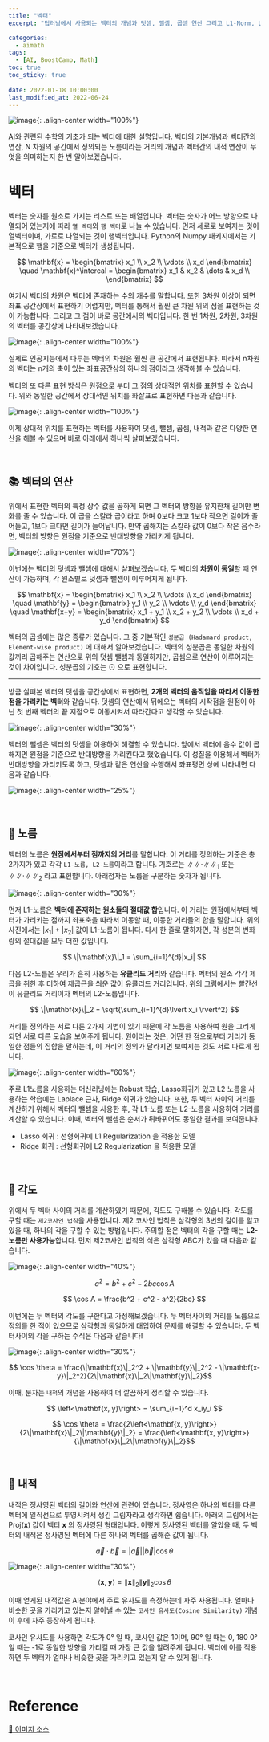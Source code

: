 ```yaml
---
title: "벡터"
excerpt: "딥러닝에서 사용되는 벡터의 개념과 덧셈, 뺄셈, 곱셈 연산 그리고 L1-Norm, L2-Norm, 내적에 대해서 설명합니다."

categories:
  - aimath
tags:
  - [AI, BoostCamp, Math]
toc: true
toc_sticky: true
 
date: 2022-01-18 10:00:00
last_modified_at: 2022-06-24
---
```


![image](https://user-images.githubusercontent.com/91870042/175080135-6fcfcfac-1425-488d-83dd-e3eb09c646f8.png){: .align-center width="100%"}

AI와 관련된 수학의 기초가 되는 벡터에 대한 설명입니다. 벡터의 기본개념과 벡터간의 연산, N 차원의 공간에서 정의되는 노름이라는 거리의 개념과 벡터간의 내적 연산이 무엇을 의미하는지 한 번 알아보겠습니다.

# 벡터

벡터는 숫자를 원소로 가지는 리스트 또는 배열입니다. 벡터는 숫자가 어느 방향으로 나열되어 있는지에 따라 `열 벡터`와 `행 벡터`로 나눌 수 있습니다. 먼저 세로로 보여지는 것이 열벡터이며, 가로로 나열되는 것이 행벡터입니다. Python의 Numpy 패키지에서는 기본적으로 행을 기준으로 벡터가 생성됩니다.

$$
\mathbf{x} = \begin{bmatrix}
x_1 \\
x_2 \\
\vdots \\
x_d
\end{bmatrix}
\quad
\mathbf{x}^\intercal = \begin{bmatrix}
x_1 & x_2 & \dots & x_d \\
\end{bmatrix}
$$

여기서 벡터의 차원은 벡터에 존재하는 수의 개수를 말합니다. 또한 3차원 이상이 되면 좌표 공간상에서 표현하기 어렵지만, 벡터를 통해서 훨씬 큰 차원 위의 점을 표현하는 것이 가능합니다. 그리고 그 점이 바로 공간에서의 벡터입니다. 한 번 1차원, 2차원, 3차원의 벡터를 공간상에 나타내보겠습니다.

![image](https://user-images.githubusercontent.com/91870042/175086401-3299b557-c2fa-4ea1-a8c5-5c1f5f7c2db7.png){: .align-center width="100%"}

실제로 인공지능에서 다루는 벡터의 차원은 훨씬 큰 공간에서 표현됩니다. 따라서 n차원의 벡터는 n개의 축이 있는 좌표공간상의 하나의 점이라고 생각해볼 수 있습니다.

벡터의 또 다른 표현 방식은 원점으로 부터 그 점의 상대적인 위치를 표현할 수 있습니다. 위와 동일한 공간에서 상대적인 위치를 화살표로 표현하면 다음과 같습니다.

![image](https://user-images.githubusercontent.com/91870042/175088143-a96c5a28-dd48-4882-a5ea-c277e9c29b8a.png){: .align-center width="100%"}

이제 상대적 위치를 표현하는 벡터를 사용하여 덧셈, 뺄셈, 곱셈, 내적과 같은 다양한 연산을 해볼 수 있으며 바로 아래에서 하나씩 살펴보겠습니다.

<br>

## 📚 벡터의 연산

위에서 표현한 벡터의 특정 상수 값을 곱하게 되면 그 벡터의 방향을 유지한채 길이만 변화를 줄 수 있습니다. 이 곱을 스칼라 곱이라고 하며 0보다 크고 1보다 작으면 길이가 줄어들고, 1보다 크다면 길이가 늘어납니다. 만약 곱해지는 스칼라 값이 0보다 작은 음수라면, 벡터의 방향은 원점을 기준으로 반대방향을 가리키게 됩니다.

![image](https://user-images.githubusercontent.com/91870042/175092061-97b51046-9146-4866-ab45-c537654c62a1.png){: .align-center width="70%"}

이번에는 벡터의 덧셈과 뺄셈에 대해서 살펴보겠습니다. 두 벡터의 **차원이 동일**할 때 연산이 가능하며, 각 원소별로 덧셈과 뺄셈이 이루어지게 됩니다.

$$
\mathbf{x} = \begin{bmatrix}
x_1 \\
x_2 \\
\vdots \\
x_d
\end{bmatrix}
\quad
\mathbf{y} = \begin{bmatrix}
y_1 \\
y_2 \\
\vdots \\
y_d
\end{bmatrix}
\quad
\mathbf{x+y} = \begin{bmatrix}
x_1 + y_1 \\
x_2 + y_2 \\
\vdots \\
x_d + y_d
\end{bmatrix}
$$

벡터의 곱셈에는 많은 종류가 있습니다. 그 중 기본적인 `성분곱 (Hadamard product, Element-wise product)` 에 대해서 알아보겠습니다. 벡터의 성분곱은 동일한 차원의 값끼리 곱해주는 연산으로 위의 덧셈 뺄셈과 동일하지만, 곱셈으로 연산이 이루어지는 것이 차이입니다. 성분곱의 기호는 $\odot$ 으로 표현합니다.

---

방금 살펴본 벡터의 덧셈을 공간상에서 표현하면, **2개의 벡터의 움직임을 따라서 이동한 점을 가리키는 벡터**와 같습니다. 덧셈의 연산에서 뒤에오는 벡터의 시작점을 원점이 아닌 첫 번째 벡터의 끝 지점으로 이동시켜서 따라간다고 생각할 수 있습니다.

![image](https://user-images.githubusercontent.com/91870042/175183966-c1521f29-9739-44e5-9481-fb2a24ee4fe4.png){: .align-center width="30%"}

벡터의 뺄셈은 벡터의 덧셈을 이용하여 해결할 수 있습니다. 앞에서 벡터에 음수 값이 곱해지면 원점을 기준으로 반대방향을 가리킨다고 했었습니다. 이 성질을 이용해서 벡터가 반대방향을 가리키도록 하고, 덧셈과 같은 연산을 수행해서 좌표평면 상에 나타내면 다음과 같습니다.

![image](https://user-images.githubusercontent.com/91870042/175184259-04b37fe0-7700-42f8-bfa4-729bad81bf3a.png){: .align-center width="25%"}

<br>

## 📔 노름

벡터의 노름은 **원점에서부터 점까지의 거리**를 말합니다. 이 거리를 정의하는 기준은 총 2가지가 있고 각각 `L1-노름, L2-노름`이라고 합니다. 기호로는 $\|\| \cdot \|\|_1$ 또는 $\|\| \cdot \|\|_2$ 라고 표현합니다. 아래첨자는 노름을 구분하는 숫자가 됩니다.

![image](https://user-images.githubusercontent.com/91870042/175185139-0e8ad9a2-6e04-4d93-a54a-9354c617b339.png){: .align-center width="30%"}

먼저 L1-노름은 **벡터에 존재하는 원소들의 절대값 합**입니다. 이 거리는 원점에서부터 벡터가 가리키는 점까지 좌표축을 따라서 이동할 때, 이동한 거리들의 합을 말합니다. 위의 사진에서는 $\lvert x_1\rvert + \lvert x_2\rvert$ 값이 L1-노름이 됩니다. 다시 한 줄로 말하자면, 각 성분의 변화량의 절대값을 모두 더한 값입니다.

$$ \|\mathbf{x}\|_1 = \sum_{i=1}^{d}|x_i| $$

다음 L2-노름은 우리가 흔히 사용하는 **유클리드 거리**와 같습니다. 벡터의 원소 각각 제곱을 취한 후 더하여 제곱근을 씌운 값이 유클리드 거리입니다. 위의 그림에서는 빨간선이 유클리드 거리이자 벡터의 L2-노름입니다.

$$ \|\mathbf{x}\|_2 = \sqrt{\sum_{i=1}^{d}\lvert x_i \rvert^2} $$

거리를 정의하는 서로 다른 2가지 기법이 있기 때문에 각 노름을 사용하여 원을 그리게 되면 서로 다른 모습을 보여주게 됩니다. 원이라는 것은, 어떤 한 점으로부터 거리가 동일한 점들의 집합을 말하는데, 이 거리의 정의가 달라지면 보여지는 것도 서로 다르게 됩니다.

![image](https://user-images.githubusercontent.com/91870042/175186341-563551a0-3049-478c-b027-d2fe9d9dee58.png){: .align-center width="60%"}

주로 L1노름을 사용하는 머신러닝에는 Robust 학습, Lasso회귀가 있고 L2 노름을 사용하는 학습에는 Laplace 근사, Ridge 회귀가 있습니다. 또한, 두 벡터 사이의 거리를 계산하기 위해서 벡터의 뺄셈을 사용한 후, 각 L1-노름 또는 L2-노름을 사용하여 거리를 계산할 수 있습니다. 이때, 벡터의 뺄셈은 순서가 뒤바뀌어도 동일한 결과를 보여줍니다.

- Lasso 회귀 : 선형회귀에 L1 Regularization 을 적용한 모델
- Ridge 회귀 : 선형회귀에 L2 Regularization 을 적용한 모델

<br>

## 📕 각도

위에서 두 벡터 사이의 거리를 계산하였기 때문에, 각도도 구해볼 수 있습니다. 각도를 구할 때는 `제2코사인 법칙`을 사용합니다. 제2 코사인 법칙은 삼각형의 3변의 길이를 알고 있을 때, 하나의 각을 구할 수 있는 방법입니다. 주의할 점은 벡터의 각을 구할 때는 **L2-노름만 사용가능**합니다. 먼저 제2코사인 법칙의 식은 삼각형 ABC가 있을 때 다음과 같습니다.

![image](https://user-images.githubusercontent.com/91870042/175188036-ef296867-8e68-4f38-8adb-d71132f1974e.png){: .align-center width="40%"}

$$ a^2 = b^2 + c^2 - 2bc \cos A $$

$$ \cos A = \frac{b^2 + c^2 - a^2}{2bc} $$

이번에는 두 벡터의 각도를 구한다고 가정해보겠습니다. 두 벡터사이의 거리를 노름으로 정의를 한 적이 있으므로 삼각형과 동일하게 대입하여 문제를 해결할 수 있습니다. 두 벡터사이의 각을 구하는 수식은 다음과 같습니다!

![image](https://user-images.githubusercontent.com/91870042/175188566-d2870874-2137-4303-94c5-221157aa0ace.png){: .align-center width="30%"}

$$ \cos \theta  = \frac{\|\mathbf{x}\|_2^2 + \|\mathbf{y}\|_2^2 - \|\mathbf{x-y}\|_2^2}{2\|\mathbf{x}\|_2\|\mathbf{y}\|_2}$$

이때, 분자는 `내적`의 개념을 사용하여 더 깔끔하게 정리할 수 있습니다.

$$ \left<\mathbf{x, y}\right> = \sum_{i=1}^d x_iy_i $$

$$ \cos \theta  = \frac{2\left<\mathbf{x, y}\right>}{2\|\mathbf{x}\|_2\|\mathbf{y}\|_2} = \frac{\left<\mathbf{x, y}\right>}{\|\mathbf{x}\|_2\|\mathbf{y}\|_2}$$

<br>

## 📗 내적
내적은 정사영된 벡터의 길이와 연산에 관련이 있습니다. 정사영은 하나의 벡터를 다른 벡터에 일직선으로 투영시켜서 생긴 그림자라고 생각하면 쉽습니다. 아래의 그림에서는 $\text{Proj}(\mathbf{x})$ 값이 벡터 $\mathbf{x}$ 의 정사영된 형태입니다. 이렇게 정사영된 벡터를 알았을 때, 두 벡터의 내적은 정사영된 벡터에 다른 하나의 벡터를 곱해준 값이 됩니다.

$$ \vec{a} \cdot \vec{b} = |\vec{a}| |\vec{b}| \cos \theta $$

![image](https://user-images.githubusercontent.com/91870042/175190455-1bce070a-ee1f-4a3c-91d8-3cf4714602dc.png){: .align-center width="30%"}

$$ \left< \mathbf{x, y}\right> = \|\mathbf{x}\|_2\|\mathbf{y}\|_2\cos \theta$$

이때 얻게된 내적값은 AI분야에서 주로 유사도를 측정하는데 자주 사용됩니다. 얼마나 비슷한 곳을 가리키고 있는지 알아낼 수 있는 `코사인 유사도(Cosine Similarity)` 개념이 후에 자주 등장하게 됩니다.

코사인 유사도를 사용하면 각도가 0° 일 때, 코사인 값은 1이며, 90° 일 때는 0, 180 0° 일 때는 -1로 동일한 방향을 가리킬 때 가장 큰 값을 알려주게 됩니다. 벡터에 이를 적용하면 두 벡터가 얼마나 비슷한 곳을 가리키고 있는지 알 수 있게 됩니다.

<br>

# Reference

[🎨 이미지 소스](https://unsplash.com/photos/OyCl7Y4y0Bk)